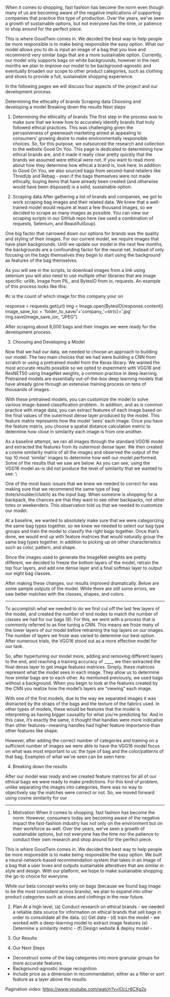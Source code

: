 When it comes to shopping, fast fashion has become the norm even though many of us are becoming aware of the negative implications of supporting companies that practice this type of production. Over the years, we’ve seen a growth of sustainable options, but not everyone has the time, or patience to shop around for the perfect piece. 

This is where GoodTwin comes in.  We decided the best way to help people be more responsible is to make being responsible the easy option. What our model allows you to do is input an image of a bag that you love and recommend very similar bags that are a more sustainable option. Currently, our model only supports bags on white backgrounds, however in the next months we plan to improve our model to be background-agnostic and eventually broaden our scope to other product categories, such as clothing and shoes to provide a full, sustainable shopping experience. 

In the following pages we will discuss four aspects of the project and our development process.

Determining the ethicality of brands
Scraping data
Choosing and developing a model
Breaking down the results 
Next steps

1. Determining the ethicality of brands
The first step in the process was to make sure that we knew how to accurately identify brands that truly followed ethical practices. This was challenging given the pervasiveness of greenwash marketing aimed at appealing to consumers’ growing desire to make environmentally responsible choices. So, for this purpose, we outsourced the research and collection to the website Good On You. This page is dedicated to determining how ethical brands are, and it made it really clear pretty quickly that the brands we assumed were ethical were not. If you want to read more about how they determine how ethical a brand is, look here. In addition to Good On You, we also sourced bags from second-hand retailers like ThredUp and Rebag - even if the bags themselves were not made ethically, buying items that have already been created (and otherwise would have been disposed) is a solid, sustainable option.

2. Scraping data
After gathering a list of brands and companies, we got to work scraping bag images and their related data. We knew that a well-trained model would require at least a few thousand images, so we decided to scrape as many images as possible. You can view our scraping scripts in our GitHub repo here (we used a combination of requests, Selenium, and BeautifulSoup).

One big factor that narrowed down our options for brands was the quality and styling of their images. For our current model, we require images that have plain backgrounds. Until we update our model in the next few months, the backgrounds are a confounding factor for the neural net. Instead of only focusing on the bags themselves they begin to start using the background as features of the bag themselves.

As you will see in the scripts, to download images from a link using selenium you will also need to use multiple other libraries that are image specific: urllib, Image from PIL, and BytesIO from io, requests. An example of this process looks like this:

#c is the count of which image for this company your on

response = requests.get(url)
img = Image.open(BytesIO(response.content))
image_save_loc = 'folder_to_save/'+'company_'+str(c)+'.jpg'        img.save(image_save_loc, "JPEG")

After scraping about 8,000 bags and their images we were ready for the development process.

3. Choosing and Developing a Model

Now that we had our data, we needed to choose an approach to building our model. The two main choices that we had were building a CNN from scratch or using a pretrained model from the Keras library. We wanted the most accurate results possible so we opted to experiment with VGG16 and ResNET50 using ImageNet weights, a common practice in deep learning. Pretrained models are essentially out-of-the-box deep learning models that have already gone through an extensive training process on tens of thousands of images.

With these pretrained models, you can customize the model to solve various image-based classification problem.. In addition, and as is common practice with image data, you can extract features of each image based on the final values of the outermost dense layer produced by the model. This feature matrix represents how the model ‘sees’ each image. Once you have the feature matrix, you choose a spatial distance calculation metric to determine how close in similarity each image is from one another. 

As a baseline attempt, we ran all images through the standard VGG16 model and extracted the features from its outermost dense layer. We then created a cosine similarity matrix of all the images and observed the output of the top 10 most ‘similar’ images to determine how well our model performed. Some of the results that we saw are below. As you can see, using the VGG16 model as-is did not produce the level of similarity that we wanted to see. \

One of the most basic issues that we knew we needed to correct for was making sure that we recommend the same type of bag (tote/shoulder/clutch) as the input bag. When someone is shopping for a backpack, the chances are that they want to see other backpacks, not other totes or weekenders. This observation told us that we needed to customize our model.

At a baseline, we wanted to absolutely make sure that we were categorizing the same bag types together, so we knew we needed to select our bag type groups and train the model to classify the right bags together. Once that’s done, we would end up with feature matrices that would naturally group the same bag types together, in addition to picking up on other characteristics such as color, pattern, and shape. 

Since the images used to generate the ImageNet weights are pretty different, we decided to freeze the bottom layers of the model, retrain the top four layers, and add one dense layer and a final softmax layer to output our eight bag classes. 

After making these changes, our results improved dramatically. Below are some sample outputs of the model. While there are still some errors, we saw better matches with the classes, shapes, and colors.





-------------------------------------------------------------------------------------------------------------------------------


To accomplish what we needed to do we first cut off the last few layers of the model, and created the number of end nodes to match the number of classes we had for our bags (8). For this, we went with a process that is commonly referred to as fine tuning a CNN. This means we froze many of the lower layers of our model before retraining the top layers on our images. The number of layers we froze was varied to determine our best option. After numerous trials, the VGG16 stood out as a more effective model for our task.

So, after hypertuning our model more, adding and removing different layers to the end, and reaching a training accuracy of ____, we then extracted the final dense layer to get image features matrices. Simply, these matrices represent what the model sees in each image. They allow us to determine how similar bags are to each other. As mentioned previously, we used bags without a background. When you begin to look at the features created by the CNN you realize how the model’s layers are “viewing” each image. 

With one of the first models, due to the way we separated images it was distracted by the straps of the bags and the texture of the fabrics used. In other types of models, these would be features that the model is interpreting as having bigger causality for what you’re predicting for. And in this case, it’s exactly the same, it thought that handles were more indicative than other features--meaning handles had higher feature importance than other features like shape.  

However, after adding the correct number of categories and training on a sufficient number of images we were able to have the VGG16 model focus on what was most important to us: the type of bag and the color/patterns of that bag. Examples of what we’ve seen can be seen here:

4. Breaking down the results 

After our model was ready and we created feature matrices for all of our ethical bags we were ready to make predictions. For this kind of problem, unlike separating the images into categories, there was no way to objectively say the matches were correct or not. So, we moved forward using cosine similarity for our 










***


1. Motivation
When it comes to shopping, fast fashion has become the norm.  However, consumers today are becoming aware of the negative impact the fast-fashion industry has not only on the environment but on their workforce as well.  Over the years, we’ve seen a growth of sustainable options, but not everyone has the time nor the patience to conduct their own research and  shop around for the perfect piece. 

This is where GoodTwin comes in.  We decided the best way to help people be more responsible is to make being responsible the easy option. 
We built a neural-network-based recommendation system that takes in an image of a bag that a user loves and outputs sustainable alteratives that are similar in style and design.  With our platform, we hope to make sustainable shopping the go-to choice for everyone. 

While our beta concept works only on bags (because we found bag image to be the most consistent across brands), we plan to expand into other product categories such as shoes and clothings in the near future.

2. Plan
At a high level, 
(a) Conduct research on ethical brands - we needed a reliable data source for information on ethical brands that sell bags in order to consolidate all the data.
(c) Get data - 
(d) train the model - we worked with a deep-learning model to extract image features
(e) Determine a similarity metric - 
(f) Design website & deploy model - 

3. Our Results

4. Our Next Steps
- Deconstruct some of the bag categories into more granular groups for more accurate features.
- Background-agnostic image recognition 
- Include price as a dimension in recommendation, either as a filter or sort feature as a layer above the results.












Pagination video: https://www.youtube.com/watch?v=lOcLr6CXg2s